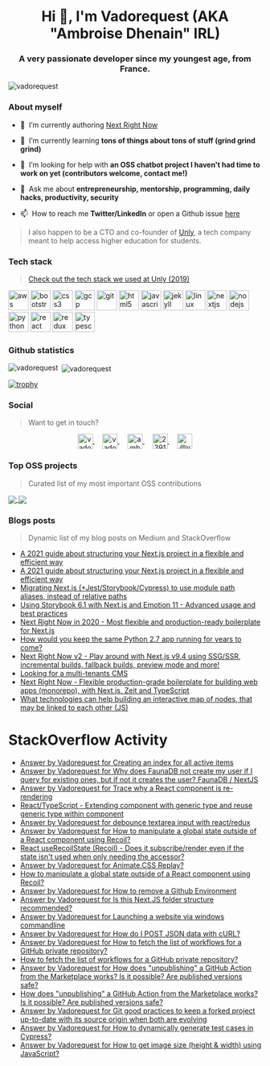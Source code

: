 <h1 align="center">Hi 👋, I'm Vadorequest (AKA "Ambroise Dhenain" IRL)</h1>
<h3 align="center">A very passionate developer since my youngest age, from France.</h3>

<p align="left">
  <img src="https://komarev.com/ghpvc/?username=vadorequest" alt="vadorequest" />
</p>

### About myself

- 🔭&nbsp;&nbsp;I’m currently authoring [Next Right Now](https://github.com/UnlyEd/next-right-now)

- 🌱&nbsp;&nbsp;I’m currently learning **tons of things about tons of stuff (grind grind grind)**

- 🤝&nbsp;&nbsp;I’m looking for help with **an OSS chatbot project I haven't had time to work on yet (contributors welcome, contact me!)**

- 💬&nbsp;&nbsp;Ask me about **entrepreneurship, mentorship, programming, daily hacks, productivity, security**

- 📫&nbsp;&nbsp;How to reach me **Twitter/LinkedIn** or open a Github issue [here](https://github.com/Vadorequest/Vadorequest/issues?q=is%3Aissue+is%3Aopen+sort%3Aupdated-desc)

> I also happen to be a CTO and co-founder of [Unly](https://unly.org/), a tech company meant to help access higher education for students.

### Tech stack

> [Check out the tech stack we used at Unly (2019)](https://stackshare.io/unly/2019)

<p align="left">
  <img src="https://devicons.github.io/devicon/devicon.git/icons/amazonwebservices/amazonwebservices-original-wordmark.svg" alt="aws" width="40" height="40"/> 
  <img src="https://devicons.github.io/devicon/devicon.git/icons/bootstrap/bootstrap-plain.svg" alt="bootstrap" width="40" height="40"/> 
  <img src="https://devicons.github.io/devicon/devicon.git/icons/css3/css3-original-wordmark.svg" alt="css3" width="40" height="40"/> 
  <img src="https://www.vectorlogo.zone/logos/google_cloud/google_cloud-icon.svg" alt="gcp" width="40" height="40"/> 
  <img src="https://www.vectorlogo.zone/logos/git-scm/git-scm-icon.svg" alt="git" width="40" height="40"/> 
  <img src="https://devicons.github.io/devicon/devicon.git/icons/html5/html5-original-wordmark.svg" alt="html5" width="40" height="40"/> 
  <img src="https://devicons.github.io/devicon/devicon.git/icons/javascript/javascript-original.svg" alt="javascript" width="40" height="40"/> 
  <img src="https://www.vectorlogo.zone/logos/jekyllrb/jekyllrb-icon.svg" alt="jekyll" width="40" height="40"/> 
  <img src="https://devicons.github.io/devicon/devicon.git/icons/linux/linux-original.svg" alt="linux" width="40" height="40"/> 
  <img src="https://cdn.worldvectorlogo.com/logos/nextjs-3.svg" alt="nextjs" width="40" height="40"/> 
  <img src="https://devicons.github.io/devicon/devicon.git/icons/nodejs/nodejs-original-wordmark.svg" alt="nodejs" width="40" height="40"/> 
  <img src="https://devicons.github.io/devicon/devicon.git/icons/python/python-original.svg" alt="python" width="40" height="40"/> 
  <img src="https://devicons.github.io/devicon/devicon.git/icons/react/react-original-wordmark.svg" alt="react" width="40" height="40"/> 
  <img src="https://devicons.github.io/devicon/devicon.git/icons/redux/redux-original.svg" alt="redux" width="40" height="40"/> 
  <img src="https://devicons.github.io/devicon/devicon.git/icons/typescript/typescript-original.svg" alt="typescript" width="40" height="40"/>
</p>

### Github statistics

<p>
  <img align="left" src="https://github-readme-stats.vercel.app/api/top-langs/?username=vadorequest&layout=compact&hide=php,smarty&bg_color=30,e96443,904e95&title_color=fff&text_color=fff" alt="vadorequest" />&nbsp;<img align="center" src="https://github-readme-stats.vercel.app/api?username=vadorequest&show_icons=true&count_private=true&show_icons=true&hide=php&bg_color=30,e96443,904e95&title_color=fff&text_color=fff" alt="vadorequest" />
</p>

[![trophy](https://github-profile-trophy.vercel.app/?username=vadorequest)](https://github.com/ryo-ma/github-profile-trophy)


### Social

> Want to get in touch?

<p align="center">
  <a href="https://dev.to/vadorequest" target="blank">
    <img align="center" src="https://cdn.jsdelivr.net/npm/simple-icons@3.0.1/icons/dev-dot-to.svg" alt="vadorequest" height="30" width="30" />
  </a>&nbsp;&nbsp;&nbsp;
  <a href="https://twitter.com/vadorequest" target="blank">
    <img align="center" src="https://cdn.jsdelivr.net/npm/simple-icons@3.0.1/icons/twitter.svg" alt="vadorequest" height="30" width="30" />
  </a>&nbsp;&nbsp;&nbsp;
  <a href="https://linkedin.com/in/ambroise-dhenain" target="blank">
    <img align="center" src="https://cdn.jsdelivr.net/npm/simple-icons@3.0.1/icons/linkedin.svg" alt="ambroise-dhenain" height="30" width="30" />
  </a>&nbsp;&nbsp;&nbsp;
  <a href="https://stackoverflow.com/users/2391795" target="blank">
    <img align="center" src="https://cdn.jsdelivr.net/npm/simple-icons@3.0.1/icons/stackoverflow.svg" alt="2391795" height="30" width="30" />
  </a>&nbsp;&nbsp;&nbsp;
  <a href="https://medium.com/@vadorequest" target="blank">
    <img align="center" src="https://cdn.jsdelivr.net/npm/simple-icons@3.0.1/icons/medium.svg" alt="@vadorequest" height="30" width="30" />
  </a>
</p>

### Top OSS projects

> Curated list of my most important OSS contributions

<a href="https://github.com/UnlyEd/next-right-now">
  <img align="center" src="https://github-readme-stats.vercel.app/api/pin/?username=unlyed&repo=next-right-now" />
</a>

<a href="https://github.com/UnlyEd/next-typescript-api-zeit-boilerplate">
  <img align="center" src="https://github-readme-stats.vercel.app/api/pin/?username=unlyed&repo=next-typescript-api-zeit-boilerplate" />
</a>


### Blogs posts

> Dynamic list of my blog posts on Medium and StackOverflow

<!-- BLOG-POST-LIST:START -->
- [A 2021 guide about structuring your Next.js project in a flexible and efficient way](https://medium.com/unly-org/a-2021-guide-about-structuring-your-next-js-project-in-a-flexible-and-efficient-way-b5459a2a946e?source=rss-3e4790365c74------2)
- [A 2021 guide about structuring your Next.js project in a flexible and efficient way](https://dev.to/vadorequest/a-2021-guide-about-structuring-your-next-js-project-in-a-flexible-and-efficient-way-472)
- [Migrating Next.js (+Jest/Storybook/Cypress) to use module path aliases, instead of relative paths](https://dev.to/vadorequest/migrating-next-js-jest-storybook-cypress-to-use-module-path-aliases-instead-of-relative-paths-d9a)
- [Using Storybook 6.1 with Next.js and Emotion 11 - Advanced usage and best practices](https://dev.to/vadorequest/using-storybook-6-1-with-next-js-and-emotion-11-advanced-usage-and-best-practices-263h)
- [Next Right Now in 2020 - Most flexible and production-ready boilerplate for Next.js](https://dev.to/vadorequest/next-right-now-in-2020-most-flexible-and-production-ready-boilerplate-for-next-js-3hkk)
- [How would you keep the same Python 2.7 app running for years to come?](https://dev.to/vadorequest/how-would-you-keep-the-same-python-2-7-app-running-for-years-to-come-2bj)
- [Next Right Now v2 - Play around with Next.js v9.4 using SSG/SSR, incremental builds, fallback builds, preview mode and more!](https://dev.to/vadorequest/next-right-now-v2-play-around-with-next-js-v9-4-using-ssg-ssr-incremental-builds-fallback-builds-preview-mode-and-more-ood)
- [Looking for a multi-tenants CMS](https://dev.to/vadorequest/looking-for-a-multi-tenants-cms-4dpj)
- [Next Right Now - Flexible production-grade boilerplate for building web apps (monorepo), with Next.js, Zeit and TypeScript](https://dev.to/vadorequest/next-right-now-flexible-production-grade-boilerplate-for-building-web-apps-monorepo-with-next-js-zeit-and-typescript-2ich)
- [What technologies can help building an interactive map of nodes, that may be linked to each other (JS)](https://dev.to/vadorequest/what-technologies-can-help-building-an-interactive-map-of-nodes-that-may-be-linked-to-each-other-js-10ko)
<!-- BLOG-POST-LIST:END -->

# StackOverflow Activity
<!-- STACKOVERFLOW:START -->
- [Answer by Vadorequest for Creating an index for all active items](https://stackoverflow.com/questions/66825397/creating-an-index-for-all-active-items/66830880#66830880)
- [Answer by Vadorequest for Why does FaunaDB not create my user if I query for existing ones, but if not it creates the user? FaunaDB / NextJS](https://stackoverflow.com/questions/66828063/why-does-faunadb-not-create-my-user-if-i-query-for-existing-ones-but-if-not-it/66830820#66830820)
- [Answer by Vadorequest for Trace why a React component is re-rendering](https://stackoverflow.com/questions/41004631/trace-why-a-react-component-is-re-rendering/66604983#66604983)
- [React/TypeScript - Extending component with generic type and reuse generic type within component](https://stackoverflow.com/questions/66398473/react-typescript-extending-component-with-generic-type-and-reuse-generic-type)
- [Answer by Vadorequest for debounce textarea input with react/redux](https://stackoverflow.com/questions/43709356/debounce-textarea-input-with-react-redux/66199329#66199329)
- [Answer by Vadorequest for How to manipulate a global state outside of a React component using Recoil?](https://stackoverflow.com/questions/66107118/how-to-manipulate-a-global-state-outside-of-a-react-component-using-recoil/66175616#66175616)
- [React useRecoilState (Recoil) - Does it subscribe/render even if the state isn't used when only needing the accessor?](https://stackoverflow.com/questions/66140713/react-userecoilstate-recoil-does-it-subscribe-render-even-if-the-state-isnt)
- [Answer by Vadorequest for Animate.CSS Replay?](https://stackoverflow.com/questions/12399145/animate-css-replay/66122204#66122204)
- [How to manipulate a global state outside of a React component using Recoil?](https://stackoverflow.com/questions/66107118/how-to-manipulate-a-global-state-outside-of-a-react-component-using-recoil)
- [Answer by Vadorequest for How to remove a Github Environment](https://stackoverflow.com/questions/53452910/how-to-remove-a-github-environment/65869548#65869548)
- [Answer by Vadorequest for Is this Next.JS folder structure recommended?](https://stackoverflow.com/questions/53854104/is-this-next-js-folder-structure-recommended/65829531#65829531)
- [Answer by Vadorequest for Launching a website via windows commandline](https://stackoverflow.com/questions/3739327/launching-a-website-via-windows-commandline/65643034#65643034)
- [Answer by Vadorequest for How do I POST JSON data with cURL?](https://stackoverflow.com/questions/7172784/how-do-i-post-json-data-with-curl/65509003#65509003)
- [Answer by Vadorequest for How to fetch the list of workflows for a GitHub private repository?](https://stackoverflow.com/questions/65440951/how-to-fetch-the-list-of-workflows-for-a-github-private-repository/65458186#65458186)
- [How to fetch the list of workflows for a GitHub private repository?](https://stackoverflow.com/questions/65440951/how-to-fetch-the-list-of-workflows-for-a-github-private-repository)
- [Answer by Vadorequest for How does "unpublishing" a GitHub Action from the Marketplace works? Is it possible? Are published versions safe?](https://stackoverflow.com/questions/65319710/how-does-unpublishing-a-github-action-from-the-marketplace-works-is-it-possib/65357990#65357990)
- [How does "unpublishing" a GitHub Action from the Marketplace works? Is it possible? Are published versions safe?](https://stackoverflow.com/questions/65319710/how-does-unpublishing-a-github-action-from-the-marketplace-works-is-it-possib)
- [Answer by Vadorequest for Git good practices to keep a forked project up-to-date with its source origin when both are evolving](https://stackoverflow.com/questions/64483037/git-good-practices-to-keep-a-forked-project-up-to-date-with-its-source-origin-wh/65066272#65066272)
- [Answer by Vadorequest for How to dynamically generate test cases in Cypress?](https://stackoverflow.com/questions/63114302/how-to-dynamically-generate-test-cases-in-cypress/65066133#65066133)
- [Answer by Vadorequest for How to get image size (height & width) using JavaScript?](https://stackoverflow.com/questions/623172/how-to-get-image-size-height-width-using-javascript/64694446#64694446)
<!-- STACKOVERFLOW:END -->
